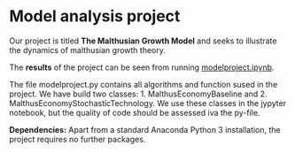 # Model analysis project

Our project is titled **The Malthusian Growth Model** and seeks to illustrate the dynamics of malthusian growth theory.

The **results** of the project can be seen from running [modelproject.ipynb](modelproject.ipynb).

The file modelproject.py contains all algorithms and function sused in the project. 
We have build two classes: 1. MalthusEconomyBaseline and 2. MalthusEconomyStochasticTechnology.
We use these classes in the jypyter notebook, but the quality of code should be assessed iva the py-file.

**Dependencies:** Apart from a standard Anaconda Python 3 installation, the project requires no further packages.
